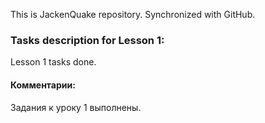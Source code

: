 This is JackenQuake repository.
Synchronized with GitHub.

### Tasks description for Lesson 1:

Lesson 1 tasks done.

#### Комментарии:

Задания к уроку 1 выполнены.
